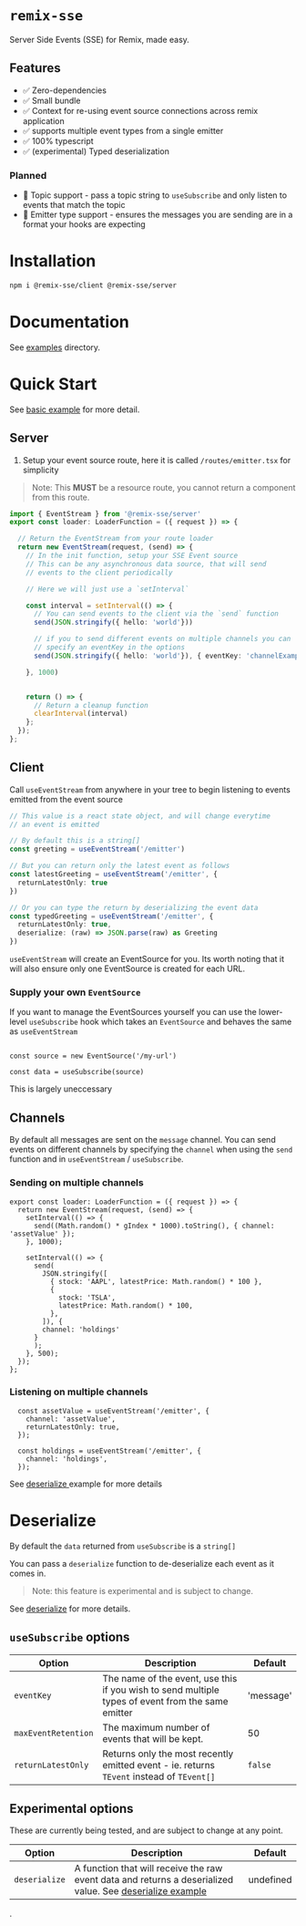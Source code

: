 # `remix-sse`

Server Side Events (SSE) for Remix, made easy.


## Features

- ✅ Zero-dependencies
- ✅ Small bundle
- ✅ Context for re-using event source connections across remix application
- ✅ supports multiple event types from a single emitter
- ✅ 100% typescript
- ✅ (experimental) Typed deserialization

### Planned

- 👷 Topic support - pass a topic string to `useSubscribe` and only listen to events that match the topic
- 👷 Emitter type support - ensures the messages you are sending are in a format your hooks are expecting

# Installation

```sh
npm i @remix-sse/client @remix-sse/server
```

# Documentation

See [examples](/examples/) directory.

# Quick Start

See [basic example](/examples/basic/README.md) for more detail.


## Server
1. Setup your event source route, here it is called `/routes/emitter.tsx` for simplicity

> Note: This **MUST** be a resource route, you cannot return a component from this route.

```.ts
import { EventStream } from '@remix-sse/server'
export const loader: LoaderFunction = ({ request }) => {

  // Return the EventStream from your route loader
  return new EventStream(request, (send) => {
    // In the init function, setup your SSE Event source
    // This can be any asynchronous data source, that will send
    // events to the client periodically

    // Here we will just use a `setInterval`

    const interval = setInterval(() => {
      // You can send events to the client via the `send` function
      send(JSON.stringify({ hello: 'world'}))

      // if you to send different events on multiple channels you can
      // specify an eventKey in the options
      send(JSON.stringify({ hello: 'world'}), { eventKey: 'channelExample'})

    }, 1000)


    return () => {
      // Return a cleanup function
      clearInterval(interval)
    };
  });
};
```

## Client

Call `useEventStream` from anywhere in your tree to begin listening to events emitted from the event source

```.ts
// This value is a react state object, and will change everytime
// an event is emitted

// By default this is a string[]
const greeting = useEventStream('/emitter')

// But you can return only the latest event as follows
const latestGreeting = useEventStream('/emitter', {
  returnLatestOnly: true
})

// Or you can type the return by deserializing the event data
const typedGreeting = useEventStream('/emitter', {
  returnLatestOnly: true,
  deserialize: (raw) => JSON.parse(raw) as Greeting
})

```

`useEventStream` will create an EventSource for you. Its worth noting that it will also ensure only one EventSource is created for each URL.



### Supply your own `EventSource`
If you want to manage the EventSources yourself you can use the lower-level `useSubscribe` hook which takes an `EventSource` and behaves the same as `useEventStream`

```.tsx

const source = new EventSource('/my-url')

const data = useSubscribe(source)

```

This is largely uneccessary

## Channels 
By default all messages are sent on the `message` channel. You can send events on different channels by specifying the `channel` when using the `send` function and in `useEventStream` / `useSubscribe`.

### Sending on multiple channels
```
export const loader: LoaderFunction = ({ request }) => {
  return new EventStream(request, (send) => {
    setInterval(() => {
      send((Math.random() * gIndex * 1000).toString(), { channel: 'assetValue' });
    }, 1000);

    setInterval(() => {
      send(
        JSON.stringify([
          { stock: 'AAPL', latestPrice: Math.random() * 100 },
          {
            stock: 'TSLA',
            latestPrice: Math.random() * 100,
          },
        ]), {
        channel: 'holdings'
      }
      );
    }, 500);
  });
};
```


### Listening on multiple channels
```.tsx
  const assetValue = useEventStream('/emitter', {
    channel: 'assetValue',
    returnLatestOnly: true,
  });

  const holdings = useEventStream('/emitter', {
    channel: 'holdings',
  });
```

See [ deserialize ](https://github.com/dan-cooke/remix-sse/tree/main/examples/deserialize) example for more details


# Deserialize

By default the `data` returned from `useSubscribe` is a `string[]`

You can pass a `deserialize` function to de-deserialize each event as it comes in.

> Note: this feature is experimental and is subject to change.

See [deserialize](/examples/deserialize/) for more details.

## `useSubscribe` options

| Option              | Description                                                                               | Default |
| ------------------- | ----------------------------------------------------------------------------------------- | ------- |
| `eventKey`  | The name of the event, use this if you wish to send multiple types of event from the same emitter |'message'|
| `maxEventRetention` | The maximum number of events that will be kept.                                           | 50      |
| `returnLatestOnly`  | Returns only the most recently emitted event - ie. returns `TEvent` instead of `TEvent[]` | `false` |

## Experimental options

These are currently being tested, and are subject to change at any point.

| Option        | Description                                                                                                                        | Default   |
| ------------- | ---------------------------------------------------------------------------------------------------------------------------------- | --------- |
| `deserialize` | A function that will receive the raw event data and returns a deserialized value. See [deserialize example](/examples/deserialize) | undefined |

.
